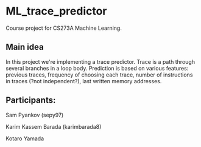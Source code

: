 # ML_trace_predictor
Course project for CS273A Machine Learning.

## Main idea
In this project we're implementing a trace predictor. Trace is a path through several branches in a loop body. 
Prediction is based on various features: previous traces, frequency of choosing each trace, number of instructions in traces (?not independent?), last written memory addresses.

## Participants:
Sam Pyankov (sepy97)

Karim Kassem Barada (karimbarada8)

Kotaro Yamada
